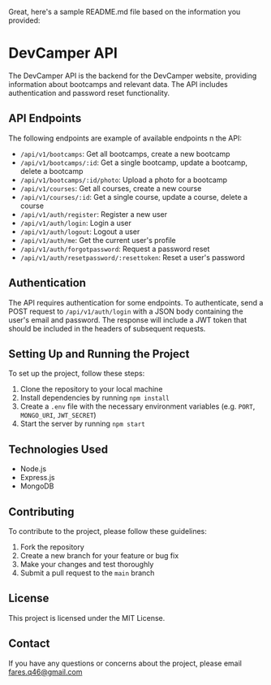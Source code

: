 Great, here's a sample README.md file based on the information you provided:

# DevCamper API

The DevCamper API is the backend for the DevCamper website, providing information about bootcamps and relevant data. The API includes authentication and password reset functionality.

## API Endpoints

The following endpoints are example of available endpoints n the API:

- `/api/v1/bootcamps`: Get all bootcamps, create a new bootcamp
- `/api/v1/bootcamps/:id`: Get a single bootcamp, update a bootcamp, delete a bootcamp
- `/api/v1/bootcamps/:id/photo`: Upload a photo for a bootcamp
- `/api/v1/courses`: Get all courses, create a new course
- `/api/v1/courses/:id`: Get a single course, update a course, delete a course
- `/api/v1/auth/register`: Register a new user
- `/api/v1/auth/login`: Login a user
- `/api/v1/auth/logout`: Logout a user
- `/api/v1/auth/me`: Get the current user's profile
- `/api/v1/auth/forgotpassword`: Request a password reset
- `/api/v1/auth/resetpassword/:resettoken`: Reset a user's password

## Authentication

The API requires authentication for some endpoints. To authenticate, send a POST request to `/api/v1/auth/login` with a JSON body containing the user's email and password. The response will include a JWT token that should be included in the headers of subsequent requests.

## Setting Up and Running the Project

To set up the project, follow these steps:

1. Clone the repository to your local machine
2. Install dependencies by running `npm install`
3. Create a `.env` file with the necessary environment variables (e.g. `PORT`, `MONGO_URI`, `JWT_SECRET`)
4. Start the server by running `npm start`

## Technologies Used

- Node.js
- Express.js
- MongoDB

## Contributing

To contribute to the project, please follow these guidelines:

1. Fork the repository
2. Create a new branch for your feature or bug fix
3. Make your changes and test thoroughly
4. Submit a pull request to the `main` branch

## License

This project is licensed under the MIT License.

## Contact

If you have any questions or concerns about the project, please email fares.q46@gmail.com
